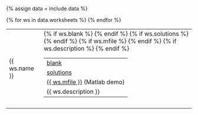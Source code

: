 {% assign data = include.data %}
<table class="asst-table">
{% for ws in data.worksheets %}
<tr>
	<td>{{ ws.name }}</td>
	<td>
		<table class="inner">
			{% if ws.blank %}
		  <tr>
			    <td><a href="{{ data.home }}/{{ ws.blank }}">blank</a></td>
			</tr>
			{% endif %}
			{% if ws.solutions %}
			<tr>
			    <td><a href="{{ data.home }}/{{ ws.solutions }}">solutions</a></td>
			</tr>
			{% endif %}
			{% if ws.mfile %}
			<tr>
			    <td><a href="{{ data.home }}/{{ ws.mfile }}">{{ ws.mfile }}</a> (Matlab demo)</td>
			</tr>
			{% endif %}
			{% if ws.description %}
			<tr>
			    <td>{{ ws.description }}</td>
			</tr>
			{% endif %}
		</table>
		<div style="padding-bottom: 10px"></div>
	</td>
</tr>
{% endfor %}
</table>
